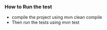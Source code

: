 

### How to Run the test


* compile the project using mvn clean compile
* Then run the tests using mvn test 

    






